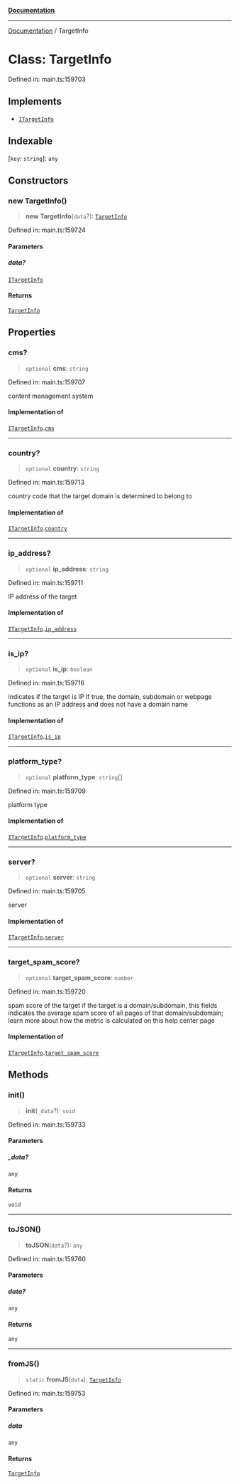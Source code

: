 [**Documentation**](../README.md)

***

[Documentation](../README.md) / TargetInfo

# Class: TargetInfo

Defined in: main.ts:159703

## Implements

- [`ITargetInfo`](../interfaces/ITargetInfo.md)

## Indexable

\[`key`: `string`\]: `any`

## Constructors

### new TargetInfo()

> **new TargetInfo**(`data`?): [`TargetInfo`](TargetInfo.md)

Defined in: main.ts:159724

#### Parameters

##### data?

[`ITargetInfo`](../interfaces/ITargetInfo.md)

#### Returns

[`TargetInfo`](TargetInfo.md)

## Properties

### cms?

> `optional` **cms**: `string`

Defined in: main.ts:159707

content management system

#### Implementation of

[`ITargetInfo`](../interfaces/ITargetInfo.md).[`cms`](../interfaces/ITargetInfo.md#cms)

***

### country?

> `optional` **country**: `string`

Defined in: main.ts:159713

country code that the target domain is determined to belong to

#### Implementation of

[`ITargetInfo`](../interfaces/ITargetInfo.md).[`country`](../interfaces/ITargetInfo.md#country)

***

### ip\_address?

> `optional` **ip\_address**: `string`

Defined in: main.ts:159711

IP address of the target

#### Implementation of

[`ITargetInfo`](../interfaces/ITargetInfo.md).[`ip_address`](../interfaces/ITargetInfo.md#ip_address)

***

### is\_ip?

> `optional` **is\_ip**: `boolean`

Defined in: main.ts:159716

indicates if the target is IP
if true, the domain, subdomain or webpage functions as an IP address and does not have a domain name

#### Implementation of

[`ITargetInfo`](../interfaces/ITargetInfo.md).[`is_ip`](../interfaces/ITargetInfo.md#is_ip)

***

### platform\_type?

> `optional` **platform\_type**: `string`[]

Defined in: main.ts:159709

platform type

#### Implementation of

[`ITargetInfo`](../interfaces/ITargetInfo.md).[`platform_type`](../interfaces/ITargetInfo.md#platform_type)

***

### server?

> `optional` **server**: `string`

Defined in: main.ts:159705

server

#### Implementation of

[`ITargetInfo`](../interfaces/ITargetInfo.md).[`server`](../interfaces/ITargetInfo.md#server)

***

### target\_spam\_score?

> `optional` **target\_spam\_score**: `number`

Defined in: main.ts:159720

spam score of the target
if the target is a domain/subdomain, this fields indicates the average spam score of all pages of that domain/subdomain;
learn more about how the metric is calculated on this help center page

#### Implementation of

[`ITargetInfo`](../interfaces/ITargetInfo.md).[`target_spam_score`](../interfaces/ITargetInfo.md#target_spam_score)

## Methods

### init()

> **init**(`_data`?): `void`

Defined in: main.ts:159733

#### Parameters

##### \_data?

`any`

#### Returns

`void`

***

### toJSON()

> **toJSON**(`data`?): `any`

Defined in: main.ts:159760

#### Parameters

##### data?

`any`

#### Returns

`any`

***

### fromJS()

> `static` **fromJS**(`data`): [`TargetInfo`](TargetInfo.md)

Defined in: main.ts:159753

#### Parameters

##### data

`any`

#### Returns

[`TargetInfo`](TargetInfo.md)
